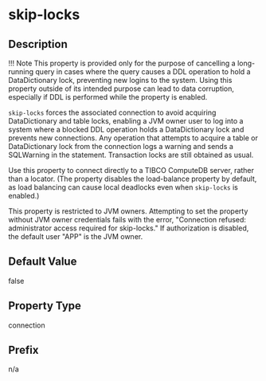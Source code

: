 # skip-locks

## Description

!!! Note 
	This property is provided only for the purpose of cancelling a long-running query in cases where the query causes a DDL operation to hold a DataDictionary lock, preventing new logins to the system. Using this property outside of its intended purpose can lead to data corruption, especially if DDL is performed while the property is enabled. </p>

`skip-locks` forces the associated connection to avoid acquiring DataDictionary and table locks, enabling a JVM owner user to log into a system where a blocked DDL operation holds a DataDictionary lock and prevents new connections. Any operation that attempts to acquire a table or DataDictionary lock from the connection logs a warning and sends a SQLWarning in the statement. Transaction locks are still obtained as usual.

Use this property to connect directly to a TIBCO ComputeDB server, rather than a locator. (The property disables the load-balance property by default, as load balancing can cause local deadlocks even when `skip-locks` is enabled.) 

This property is restricted to JVM owners. Attempting to set the property without JVM owner credentials fails with the error, "Connection refused: administrator access required for skip-locks." If authorization is disabled, the default user "APP" is the JVM owner.

## Default Value

false

## Property Type

connection

## Prefix

n/a
